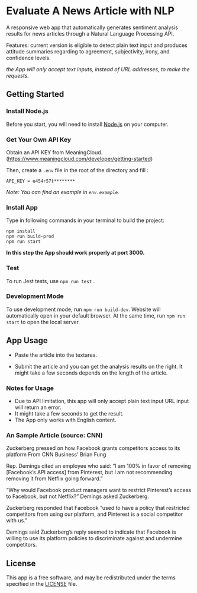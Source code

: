 # Evaluate A News Article with NLP

A responsive web app that automatically generates sentiment analysis results for news articles through a Natural Language Processing API.

Features: current version is eligible to detect plain text input and produces attitude summaries regarding to agreement, subjectivity, irony, and confidence levels.

 _the App will only accept text inputs, instead of URL addresses, to make the requests._


## Getting Started

### Install Node.js

Before you start, you will need to install [Node.js](https://nodejs.org/en/) on your computer.

### Get Your Own API Key

Obtain an API KEY from MeaningCloud. 
(https://www.meaningcloud.com/developer/getting-started)

Then, create a `.env` file in the root of the directory and fill :

```
API_KEY = e454r57t********
```

_Note: You can find an example in `env.example`._


### Install App

Type in following commands in your terminal to build the project:

```
npm install
npm run build-prod
npm run start 
```

**In this step the App should work properly at port 3000.**

### Test

To run Jest tests, use `npm run test` .

### Development Mode

To use development mode, run `npm run build-dev`. Website will automatically open in your default browser. At the same time, run `npm run start` to open the local server.


## App Usage

- Paste the article into the textarea.

- Submit the article and you can get the analysis results on the right. It might take a few seconds depends on the length of the article.

### Notes for Usage

- Due to API limitation, this app will only accept plain text input
URL input will return an error.
- It might take a few seconds to get the result.
- The App only works with English content.

### An Sample Article (source: CNN)

Zuckerberg pressed on how Facebook grants competitors access to its platform
From CNN Business' Brian Fung

Rep. Demings cited an employee who said: “I am 100% in favor of removing [Facebook’s API access] from Pinterest, but I am not recommending removing it from Netflix going forward.”

“Why would Facebook product managers want to restrict Pinterest’s access to Facebook, but not Netflix?” Demings asked Zuckerberg.

Zuckerberg responded that Facebook “used to have a policy that restricted competitors from using our platform, and Pinterest is a social competitor with us.”

Demings said Zuckerberg’s reply seemed to indicate that Facebook is willing to use its platform policies to discriminate against and undermine competitors.


## License

This app is a free software, and may be redistributed under the terms specified in the [LICENSE](LICENSE) file.








